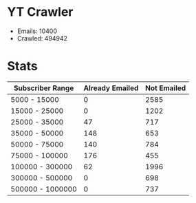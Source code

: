 # YT Crawler
- Emails: 10400
- Crawled: 494942

# Stats
| Subscriber Range  | Already Emailed | Not Emailed |
|-------|-------|-------|
| 5000 - 15000 | 0 | 2585 |
| 15000 - 25000 | 0 | 1202 |
| 25000 - 35000 | 47 | 717 |
| 35000 - 50000 | 148 | 653 |
| 50000 - 75000 | 140 | 784 |
| 75000 - 100000 | 176 | 455 |
| 100000 - 300000 | 62 | 1996 |
| 300000 - 500000 | 0 | 698 |
| 500000 - 1000000 | 0 | 737 |
